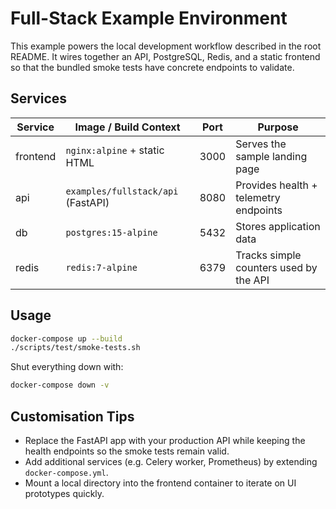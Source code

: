 # Full-Stack Example Environment

This example powers the local development workflow described in the root README. It wires together
an API, PostgreSQL, Redis, and a static frontend so that the bundled smoke tests have concrete
endpoints to validate.

## Services

| Service   | Image / Build Context             | Port | Purpose                                   |
|-----------|-----------------------------------|------|-------------------------------------------|
| frontend  | `nginx:alpine` + static HTML      | 3000 | Serves the sample landing page             |
| api       | `examples/fullstack/api` (FastAPI) | 8080 | Provides health + telemetry endpoints      |
| db        | `postgres:15-alpine`              | 5432 | Stores application data                    |
| redis     | `redis:7-alpine`                  | 6379 | Tracks simple counters used by the API     |

## Usage

```bash
docker-compose up --build
./scripts/test/smoke-tests.sh
```

Shut everything down with:

```bash
docker-compose down -v
```

## Customisation Tips

- Replace the FastAPI app with your production API while keeping the health endpoints so the smoke
tests remain valid.
- Add additional services (e.g. Celery worker, Prometheus) by extending `docker-compose.yml`.
- Mount a local directory into the frontend container to iterate on UI prototypes quickly.
